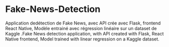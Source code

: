 # Fake-News-Detection
Application dedétection de Fake News, avec API crée avec Flask, frontend React Native, Modèle entrainé avec régression linéaire sur un dataset de Kaggle .Fake News detection application, with API created with Flask, React Native frontend, Model trained with linear regression on a Kaggle dataset.
